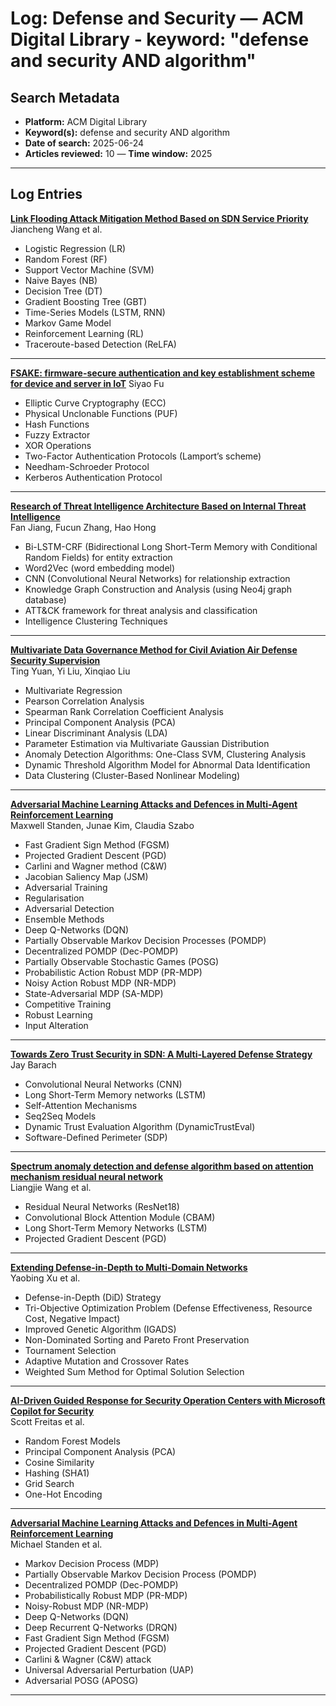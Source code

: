 # Log: Defense and Security — ACM Digital Library - keyword: "defense and security AND algorithm"

## Search Metadata

- **Platform:** ACM Digital Library
- **Keyword(s):** defense and security AND algorithm
- **Date of search:** 2025-06-24
- **Articles reviewed:** 10
— **Time window:** 2025

---

## Log Entries

**[Link Flooding Attack Mitigation Method Based on SDN Service Priority](https://doi.org/10.1145/3732945.3732980)**  
Jiancheng Wang et al.  
- Logistic Regression (LR)  
- Random Forest (RF)  
- Support Vector Machine (SVM)  
- Naive Bayes (NB)  
- Decision Tree (DT)  
- Gradient Boosting Tree (GBT)  
- Time-Series Models (LSTM, RNN)  
- Markov Game Model  
- Reinforcement Learning (RL)
- Traceroute-based Detection (ReLFA)

---

**[FSAKE: firmware-secure authentication and key establishment scheme for device and server in IoT](https://doi.org/10.1145/3732945.3732962)** 
Siyao Fu  
- Elliptic Curve Cryptography (ECC)  
- Physical Unclonable Functions (PUF)  
- Hash Functions  
- Fuzzy Extractor  
- XOR Operations
- Two-Factor Authentication Protocols (Lamport’s scheme)  
- Needham-Schroeder Protocol  
- Kerberos Authentication Protocol

---

**[Research of Threat Intelligence Architecture Based on Internal Threat Intelligence](https://doi.org/10.1145/3732945.3732947)**  
Fan Jiang, Fucun Zhang, Hao Hong  
- Bi-LSTM-CRF (Bidirectional Long Short-Term Memory with Conditional Random Fields) for entity extraction  
- Word2Vec (word embedding model)  
- CNN (Convolutional Neural Networks) for relationship extraction  
- Knowledge Graph Construction and Analysis (using Neo4j graph database)  
- ATT&CK framework for threat analysis and classification
- Intelligence Clustering Techniques

---

**[Multivariate Data Governance Method for Civil Aviation Air Defense Security Supervision](https://doi.org/10.1145/3727505.3727519)**  
Ting Yuan, Yi Liu, Xinqiao Liu  
- Multivariate Regression  
- Pearson Correlation Analysis  
- Spearman Rank Correlation Coefficient Analysis  
- Principal Component Analysis (PCA)  
- Linear Discriminant Analysis (LDA)  
- Parameter Estimation via Multivariate Gaussian Distribution  
- Anomaly Detection Algorithms: One-Class SVM, Clustering Analysis  
- Dynamic Threshold Algorithm Model for Abnormal Data Identification  
- Data Clustering (Cluster-Based Nonlinear Modeling)

---

**[Adversarial Machine Learning Attacks and Defences in Multi-Agent Reinforcement Learning](https://doi.org/10.1145/3708320)**  
Maxwell Standen, Junae Kim, Claudia Szabo 
- Fast Gradient Sign Method (FGSM)  
- Projected Gradient Descent (PGD)  
- Carlini and Wagner method (C&W)  
- Jacobian Saliency Map (JSM)  
- Adversarial Training  
- Regularisation  
- Adversarial Detection  
- Ensemble Methods  
- Deep Q-Networks (DQN)  
- Partially Observable Markov Decision Processes (POMDP)  
- Decentralized POMDP (Dec-POMDP)  
- Partially Observable Stochastic Games (POSG)  
- Probabilistic Action Robust MDP (PR-MDP)  
- Noisy Action Robust MDP (NR-MDP)  
- State-Adversarial MDP (SA-MDP)  
- Competitive Training  
- Robust Learning  
- Input Alteration

---

**[Towards Zero Trust Security in SDN: A Multi-Layered Defense Strategy](https://doi.org/10.1145/3700838.3703671)**  
Jay Barach  
- Convolutional Neural Networks (CNN)  
- Long Short-Term Memory networks (LSTM)  
- Self-Attention Mechanisms  
- Seq2Seq Models  
- Dynamic Trust Evaluation Algorithm (DynamicTrustEval)  
- Software-Defined Perimeter (SDP)

---

**[Spectrum anomaly detection and defense algorithm based on attention mechanism residual neural network](https://doi.org/10.1145/3728725.3728788)**  
Liangjie Wang et al.  
- Residual Neural Networks (ResNet18)  
- Convolutional Block Attention Module (CBAM)  
- Long Short-Term Memory Networks (LSTM)  
- Projected Gradient Descent (PGD)

---

**[Extending Defense-in-Depth to Multi-Domain Networks](https://doi.org/10.1145/3711129.3711254)**  
Yaobing Xu et al.  
- Defense-in-Depth (DiD) Strategy  
- Tri-Objective Optimization Problem (Defense Effectiveness, Resource Cost, Negative Impact)  
- Improved Genetic Algorithm (IGADS)  
- Non-Dominated Sorting and Pareto Front Preservation  
- Tournament Selection  
- Adaptive Mutation and Crossover Rates  
- Weighted Sum Method for Optimal Solution Selection

---

**[AI-Driven Guided Response for Security Operation Centers with Microsoft Copilot for Security](https://doi.org/10.1145/3701716.3715209)**  
Scott Freitas et al.  
- Random Forest Models  
- Principal Component Analysis (PCA)  
- Cosine Similarity  
- Hashing (SHA1)  
- Grid Search  
- One-Hot Encoding  

---

**[Adversarial Machine Learning Attacks and Defences in Multi-Agent Reinforcement Learning](https://dl.acm.org/doi/10.1145/3604205)**  
Michael Standen et al. 
- Markov Decision Process (MDP)  
- Partially Observable Markov Decision Process (POMDP)  
- Decentralized POMDP (Dec-POMDP)  
- Probabilistically Robust MDP (PR-MDP)  
- Noisy-Robust MDP (NR-MDP)  
- Deep Q-Networks (DQN)  
- Deep Recurrent Q-Networks (DRQN)  
- Fast Gradient Sign Method (FGSM)  
- Projected Gradient Descent (PGD)  
- Carlini & Wagner (C&W) attack  
- Universal Adversarial Perturbation (UAP)  
- Adversarial POSG (APOSG)  

---


